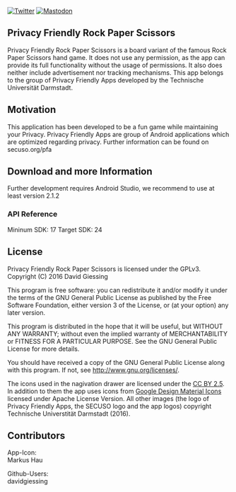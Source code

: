 [![Twitter](https://img.shields.io/badge/twitter-@SECUSOResearch-%231DA1F2.svg?&style=flat-square&logo=twitter&logoColor=1DA1F2)][Twitter]
[![Mastodon](https://img.shields.io/badge/mastodon-@SECUSO__Research@baw%C3%BC.social-%233088D4.svg?&style=flat-square&logo=mastodon&logoColor=3088D4)][Mastodon]

[Mastodon]: https://xn--baw-joa.social/@SECUSO_Research
[Twitter]: https://twitter.com/SECUSOResearch

## Privacy Friendly Rock Paper Scissors

Privacy Friendly Rock Paper Scissors is a board variant of the famous Rock Paper Scissors hand game. It does not use any permission, as the app can provide its full functionality without the usage of permissions. It also does neither include advertisement nor tracking mechanisms. This app belongs to the group of Privacy Friendly Apps developed by the Technische Universität Darmstadt.

## Motivation 

This application has been developed to be a fun game while maintaining your Privacy. Privacy Friendly Apps are group of Android applications which are optimized regarding privacy. Further information can be found on secuso.org/pfa

## Download and more Information

Further development requires Android Studio, we recommend to use at least version 2.1.2

### API Reference

Mininum SDK: 17
Target SDK: 24 

## License
Privacy Friendly Rock Paper Scissors is licensed under the GPLv3.
Copyright (C) 2016  David Giessing

This program is free software: you can redistribute it and/or modify
it under the terms of the GNU General Public License as published by
the Free Software Foundation, either version 3 of the License, or
(at your option) any later version.

This program is distributed in the hope that it will be useful,
but WITHOUT ANY WARRANTY; without even the implied warranty of
MERCHANTABILITY or FITNESS FOR A PARTICULAR PURPOSE.  See the
GNU General Public License for more details.

You should have received a copy of the GNU General Public License
along with this program. If not, see <http://www.gnu.org/licenses/>.

The icons used in the nagivation drawer are licensed under the [CC BY 2.5](http://creativecommons.org/licenses/by/2.5/). 
In addition to them the app uses icons from [Google Design Material Icons](https://design.google.com/icons/index.html) licensed under Apache License Version.
All other images (the logo of Privacy Friendly Apps, the SECUSO logo and the app logos) copyright Technische Universtität Darmstadt (2016).

## Contributors

App-Icon: <br />
Markus Hau<br />

Github-Users: <br />
davidgiessing <br />
